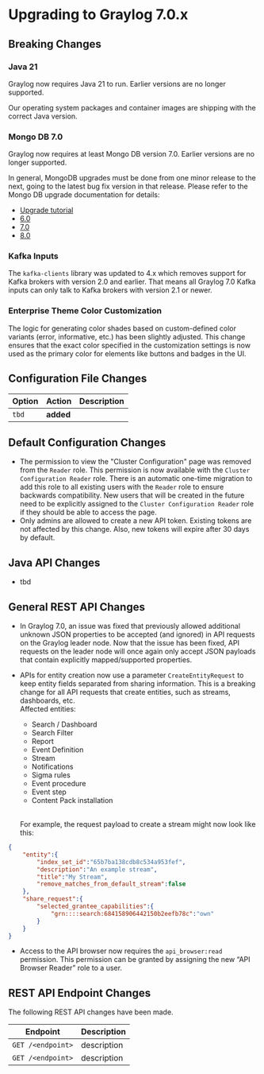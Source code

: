 Upgrading to Graylog 7.0.x
==========================

## Breaking Changes

### Java 21

Graylog now requires Java 21 to run. Earlier versions are no longer supported.

Our operating system packages and container images are shipping with the
correct Java version.

### Mongo DB 7.0

Graylog now requires at least Mongo DB version 7.0. Earlier versions are no longer supported.

In general, MongoDB upgrades must be done from one minor release to the next, going to the latest bug fix version 
in that release. Please refer to the Mongo DB upgrade documentation for details:
- [Upgrade tutorial](https://www.mongodb.com/docs/manual/tutorial/upgrade-revision/#std-label-upgrade-to-latest-revision/)
- [6.0](https://www.mongodb.com/docs/manual/release-notes/6.0-upgrade/)
- [7.0](https://www.mongodb.com/docs/manual/release-notes/7.0-upgrade/)
- [8.0](https://www.mongodb.com/docs/manual/release-notes/8.0-upgrade/)

### Kafka Inputs

The `kafka-clients` library was updated to 4.x which removes support for Kafka
brokers with version 2.0 and earlier. That means all Graylog 7.0 Kafka inputs
can only talk to Kafka brokers with version 2.1 or newer.

### Enterprise Theme Color Customization

The logic for generating color shades based on custom-defined color variants (error, informative, etc.)
has been slightly adjusted. This change ensures that the exact color specified in the customization settings
is now used as the primary color for elements like buttons and badges in the UI.

## Configuration File Changes

| Option        | Action     | Description                                    |
|---------------|------------|------------------------------------------------|
| `tbd`         | **added**  |                                                |

## Default Configuration Changes

- The permission to view the "Cluster Configuration" page was removed from the `Reader` role. This permission is now
  available with the `Cluster Configuration Reader` role. There is an automatic one-time migration to add this role to
  all existing users with the `Reader` role to ensure backwards compatibility. New users that will be created in the
  future need to be explicitly assigned to the `Cluster Configuration Reader` role if they should be able to access the
  page.
- Only admins are allowed to create a new API token. Existing tokens are not affected by this change. Also, new tokens
  will expire after 30 days by default.

## Java API Changes

- tbd

## General REST API Changes

- In Graylog 7.0, an issue was fixed that previously allowed additional unknown JSON properties to be accepted 
  (and ignored) in API requests on the Graylog leader node. Now that the issue has been fixed, API requests on the 
  leader node will once again only accept JSON payloads that contain explicitly mapped/supported properties.
- APIs for entity creation now use a parameter `CreateEntityRequest` to keep entity fields separated from sharing 
  information. This is a breaking change for all API requests that create entities, such as streams, dashboards, etc.
  <br> Affected entities: 
  - Search / Dashboard 
  - Search Filter 
  - Report
  - Event Definition
  - Stream
  - Notifications
  - Sigma rules
  - Event procedure
  - Event step
  - Content Pack installation
  
  <br> For example, the request payload to create a stream might now look like this:

```json
{
    "entity":{
        "index_set_id":"65b7ba138cdb8c534a953fef",
        "description":"An example stream",
        "title":"My Stream",
        "remove_matches_from_default_stream":false
    },
    "share_request":{
        "selected_grantee_capabilities":{
            "grn::::search:684158906442150b2eefb78c":"own"
        }
    }
}
```
- Access to the API browser now requires the `api_browser:read` permission. This permission can be granted by assigning 
  the new “API Browser Reader” role to a user.

## REST API Endpoint Changes

The following REST API changes have been made.

| Endpoint                                                              | Description                                                                             |
|-----------------------------------------------------------------------|-----------------------------------------------------------------------------------------|
| `GET /<endpoint>`                                                     | description                                                                             |
| `GET /<endpoint>`                                                     | description                                                                             |

